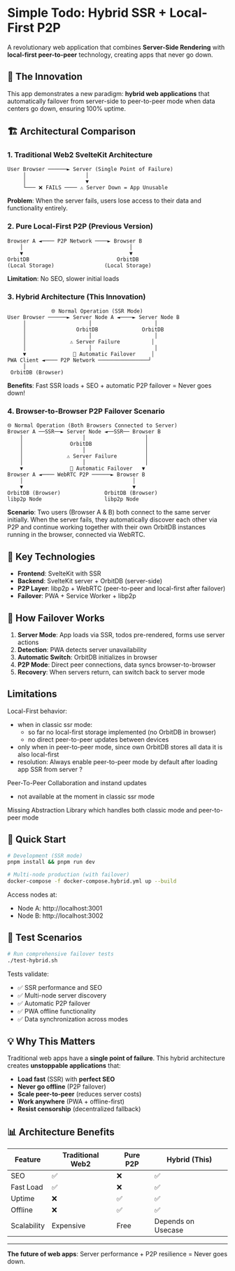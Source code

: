# Simple Todo: Hybrid SSR + Local-First P2P

A revolutionary web application that combines **Server-Side Rendering** with **local-first peer-to-peer** technology, creating apps that never go down.

## 🚀 The Innovation

This app demonstrates a new paradigm: **hybrid web applications** that automatically failover from server-side to peer-to-peer mode when data centers go down, ensuring 100% uptime.

## 🏗️ Architectural Comparison

### 1. Traditional Web2 SvelteKit Architecture
```
User Browser ──────► Server (Single Point of Failure)
     │                   │
     │                   ▼
     └─── ❌ FAILS ──── ⚠️ Server Down = App Unusable
```

**Problem**: When the server fails, users lose access to their data and functionality entirely.

### 2. Pure Local-First P2P (Previous Version)
```
Browser A ◄──── P2P Network ────► Browser B
    │                                  │
    ▼                                  ▼
OrbitDB                            OrbitDB
(Local Storage)                (Local Storage)
```

**Limitation**: No SEO, slower initial loads

### 3. Hybrid Architecture (This Innovation)

```
              🌐 Normal Operation (SSR Mode)
User Browser ──────► Server Node A ◄────► Server Node B
     │                    │                    │
     │                OrbitDB              OrbitDB
     │                    │                    │
     │              ⚠️ Server Failure          │
     │                    │                    │
     ▼               🔄 Automatic Failover     │
PWA Client ◄──── P2P Network ────────────────┘
     │
 OrbitDB (Browser)
```

**Benefits**: Fast SSR loads + SEO + automatic P2P failover = Never goes down!

### 4. Browser-to-Browser P2P Failover Scenario

```
🌐 Normal Operation (Both Browsers Connected to Server)
Browser A ──SSR──► Server Node ◄──SSR── Browser B
    │                   │                   │
    │               OrbitDB                 │
    │                   │                   │
    │              ⚠️ Server Failure         │
    │                   │                   │
    ▼               🔄 Automatic Failover   ▼
Browser A ◄──── WebRTC P2P ──────► Browser B
    │                                   │
    ▼                                   ▼
OrbitDB (Browser)              OrbitDB (Browser)
libp2p Node                    libp2p Node
```

**Scenario**: Two users (Browser A & B) both connect to the same server initially. When the server fails, they automatically discover each other via P2P and continue working together with their own OrbitDB instances running in the browser, connected via WebRTC.

## 🎯 Key Technologies

- **Frontend**: SvelteKit with SSR
- **Backend**: SvelteKit server + OrbitDB (server-side)
- **P2P Layer**: libp2p + WebRTC (peer-to-peer and local-first after failover)
- **Failover**: PWA + Service Worker + libp2p

## 🔄 How Failover Works

1. **Server Mode**: App loads via SSR, todos pre-rendered, forms use server actions
2. **Detection**: PWA detects server unavailability
3. **Automatic Switch**: OrbitDB initializes in browser
4. **P2P Mode**: Direct peer connections, data syncs browser-to-browser
5. **Recovery**: When servers return, can switch back to server mode

## Limitations

Local-First behavior:

- when in classic ssr mode:
  - so far no local-first storage implemented (no OrbitDB in browser)
  - no direct peer-to-peer updates between devices
- only when in peer-to-peer mode, since own OrbitDB stores all data it is also local-first
- resolution: Always enable peer-to-peer mode by default after loading app SSR from server ?

Peer-To-Peer Collaboration and instand updates

- not available at the moment in classic ssr mode

Missing Abstraction Library which handles both classic mode and peer-to-peer mode


## 🚀 Quick Start

```bash
# Development (SSR mode)
pnpm install && pnpm run dev

# Multi-node production (with failover)
docker-compose -f docker-compose.hybrid.yml up --build
```

Access nodes at:

- Node A: http://localhost:3001
- Node B: http://localhost:3002

## 🧪 Test Scenarios

```bash
# Run comprehensive failover tests
./test-hybrid.sh
```

Tests validate:
- ✅ SSR performance and SEO
- ✅ Multi-node server discovery
- ✅ Automatic P2P failover
- ✅ PWA offline functionality
- ✅ Data synchronization across modes

## 💡 Why This Matters

Traditional web apps have a **single point of failure**. This hybrid architecture creates **unstoppable applications** that:

- **Load fast** (SSR) with **perfect SEO**
- **Never go offline** (P2P failover)
- **Scale peer-to-peer** (reduces server costs)
- **Work anywhere** (PWA + offline-first)
- **Resist censorship** (decentralized fallback)

## 📊 Architecture Benefits

| Feature | Traditional Web2 | Pure P2P | Hybrid (This) |
|---------|------------------|----------|---------------|
| SEO | ✅ | ❌ | ✅ |
| Fast Load | ✅ | ❌ | ✅ |
| Uptime | ❌ | ✅ | ✅ |
| Offline | ❌ | ✅ | ✅ |
| Scalability | Expensive | Free | Depends on Usecase |

---

**The future of web apps**: Server performance + P2P resilience = Never goes down.